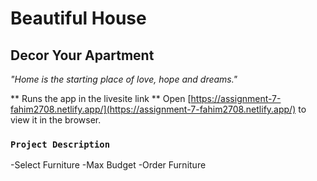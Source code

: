 # Beautiful House

## Decor Your Apartment
*"Home is the starting place of love, hope and dreams."*


** Runs the app in the livesite link **
Open [https://assignment-7-fahim2708.netlify.app/](https://assignment-7-fahim2708.netlify.app/) to view it in the browser.


### `Project Description`
 -Select Furniture
 -Max Budget
 -Order Furniture
